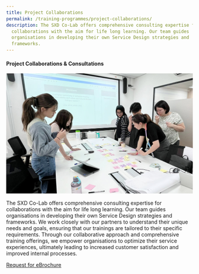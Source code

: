 ```yaml
---
title: Project Collaborations
permalink: /training-programmes/project-collaborations/
description: The SXD Co-Lab offers comprehensive consulting expertise for
  collaborations with the aim for life long learning. Our team guides
  organisations in developing their own Service Design strategies and
  frameworks.
---
```

#### **Project Collaborations &amp; Consultations** 

![](/images/Programmes/programmes_project%20collaborations.jpg)

The SXD Co-Lab offers comprehensive consulting expertise for collaborations with the aim for life long learning. Our team guides organisations in developing their own Service Design strategies and frameworks. We work closely with our partners to understand their unique needs and goals, ensuring that our trainings are tailored to their specific requirements. Through our collaborative approach and comprehensive training offerings, we empower organisations to optimize their service experiences, ultimately leading to increased customer satisfaction and improved internal processes. 

<a target="_blank" href="/contact-us/">Request for eBrochure </a>